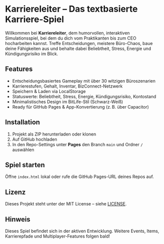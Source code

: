
# Karriereleiter – Das textbasierte Karriere-Spiel

Willkommen bei **Karriereleiter**, dem humorvollen, interaktiven Simulationsspiel, bei dem du dich vom Praktikanten bis zum CEO hocharbeiten kannst. Treffe Entscheidungen, meistere Büro-Chaos, baue deine Fähigkeiten aus und behalte dabei Beliebtheit, Stress, Energie und Kündigungsrisiko im Blick.

## Features

- Entscheidungsbasiertes Gameplay mit über 30 witzigen Büroszenarien
- Karrierestufen, Gehalt, Inventar, BizConnect-Netzwerk
- Speichern & Laden via LocalStorage
- Statuswerte: Beliebtheit, Stress, Energie, Kündigungsrisiko, Kontostand
- Minimalistisches Design im BitLife-Stil (Schwarz-Weiß)
- Ready für GitHub Pages & App-Konvertierung (z. B. über Capacitor)

## Installation

1. Projekt als ZIP herunterladen oder klonen
2. Auf GitHub hochladen
3. In den Repo-Settings unter **Pages** den Branch `main` und Ordner `/` auswählen

## Spiel starten

Öffne `index.html` lokal oder rufe die GitHub Pages-URL deines Repos auf.

## Lizenz

Dieses Projekt steht unter der MIT License – siehe [LICENSE](LICENSE).

## Hinweis

Dieses Spiel befindet sich in der aktiven Entwicklung. Weitere Events, Items, Karrierepfade und Multiplayer-Features folgen bald!
